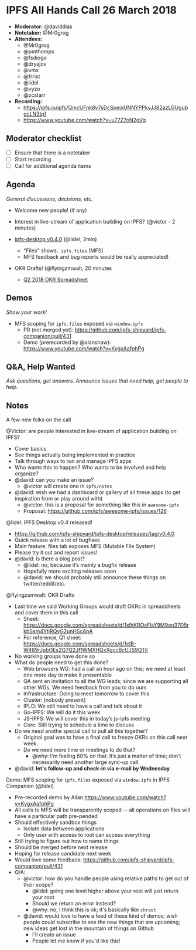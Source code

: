 # IPFS All Hands Call 26 March 2018

- **Moderator:** @daviddias
- **Notetaker:** @Mr0grog
- **Attendees:**
  - @Mr0grog
  - @pmthomps
  - @fsdiogo
  - @dryajov
  - @vmx
  - @frrist
  - @lidel
  - @vyzo
  - @zcstarr
- **Recording:**
  - https://ipfs.io/ipfs/QmcUFnk8v7sDcSpeixUNNYPPkyJJ82azLGUgubgcLN3tpf
  - https://www.youtube.com/watch?v=u77Z7oN2gVg

## Moderator checklist

- [ ] Ensure that there is a notetaker
- [ ] Start recording
- [ ] Call for additional agenda items

## Agenda
_General discussions, decisions, etc._

- Welcome new people! (if any)

- Interest in live-stream of application building on IPFS? (@victor - 2 minutes)

- [ipfs-desktop v0.4.0](https://github.com/ipfs-shipyard/ipfs-desktop/releases/tag/v0.4.0) (@lidel, 2min)
    - "Files" shows.. `ipfs.files` (MFS)
    - MFS feedback and bug reports would be really appreciated!
- OKR Drafts! (@flyingzmwalt, 20 minutes
    - [Q2 2018 OKR Spreadsheet](https://docs.google.com/spreadsheets/d/1xIhKROxFlsY9M9on37D5rkbSsm4YtjRQvG2unHScApA/edit?usp=drive_web&ouid=101955937682242072998)    

## Demos
_Show your work!_

- MFS scoping for `ipfs.files` exposed via `window.ipfs`  
    - PR (not merged yet): https://github.com/ipfs-shipyard/ipfs-companion/pull/431 
    - Demo (prerecorded by @alanshaw): https://www.youtube.com/watch?v=KvgxAafphPg

## Q&A, Help Wanted
_Ask questions, get answers. Announce issues that need help, get people to help._


## Notes

A few new folks on the call

@Victor: are people Interested in live-stream of application building on IPFS?
- Cover basics
- See things actually being implemented in practice
- Talk through ways to run and manage IPFS apps
- Who wants this to happen? Who wants to be involved and help organize?
- @david: can you make an issue?
    - @victor will create one in `ipfs/notes`
- @david: wish we had a dashboard or gallery of all these apps (to get inspiration from or play around with)
    - @victor: this is a proposal for something like this in `awesome-ipfs`
    - Proposal: https://github.com/ipfs/awesome-ipfs/issues/126

@lidel: IPFS Desktop v0.4 released!
- https://github.com/ipfs-shipyard/ipfs-desktop/releases/tag/v0.4.0
- Quick release with a lot of bugfixes
- Main feature: files tab exposes MFS (Mutable File System)
- Please try it out and report issues!
- @david: is there a blog post?
    - @lidel: no, because it’s mainly a bugfix release
    - Hopefully more exciting releases soon
    - @david: we should probably still announce these things on twitter/reddit/etc.

@flyingzumwalt: OKR Drafts
- Last time we said Working Groups would draft OKRs in spreadsheets and cover them in this call
    - Sheet: https://docs.google.com/spreadsheets/d/1xIhKROxFlsY9M9on37D5rkbSsm4YtjRQvG2unHScApA
    - For reference, Q1 sheet: https://docs.google.com/spreadsheets/d/1clB-W489rJpbOEs2Q7Q2Jf1WMXHQxXgccBcUJS9QTiI
- No working groups have done so
- What do people need to get this done?
    - Web browsers WG: had a call an hour ago on this; we need at least one more day to make it presentable
    - QA sent an invitation to all the WG leads; since we are supporting all other WGs, We need feedback from you to do ours
    - Infrastructure: Going to meet tomorrow to cover this
    - Cluster: [nobody present]
    - IPLD: We still need to have a call and talk about it
    - Go-IPFS: We will do it this week
    - JS-IPFS: We will cover this in today’s js-ipfs meeting
    - Core: Still trying to schedule a time to discuss
- Do we need anothe special call to pull all this together?
    - Original goal was to have a final call to freeze OKRs on this call next week.
    - Do we need more time or meetings to do that?
        - @why: I'm feeling 60% on that. It’s just a matter of time; don’t necessarily need another large sync-up call.
- @david: **let's follow-up and check-in via e-mail by Wednesday**

Demo: MFS scoping for `ipfs.files` exposed via `window.ipfs` in IPFS Companion (@lidel)
- Pre-recorded demo by Allan https://www.youtube.com/watch?v=KvgxAafphPg
- All calls to MFS will be transparently scoped -- all operations on files will have a particular path pre-pended
- Should effectively sandbox things
    - Isolate data between applications
    - Only user with access to root can access everything
- Still trying to figure out how to name things
- Should be merged before next release
- Hoping for release candidate next week
- Would love some feedback: https://github.com/ipfs-shipyard/ipfs-companion/pull/431
- Q/A:
    - @victor: how do you handle people using relative paths to get out of their scope?
        - @lidel: going one level higher above your root will just return your root
        - Should we return an error instead?
        - @why: no, I think this is ok; it's basically like `chroot`
    - @david: would love to have a feed of these kind of demos; wish people could subscribe to see the new things that are upcoming; new ideas get lost in the mountain of things on Github
        - I'll create an issue
        - People let me know if you'd like this!

